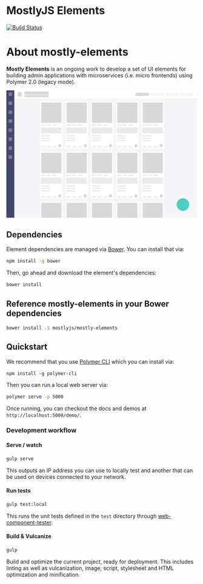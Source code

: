 MostlyJS Elements
=================

[![Build Status](https://travis-ci.org/mostlyjs/mostly-elements.svg)](https://travis-ci.org/mostlyjs/mostly-elements)

# About mostly-elements

**Mostly Elements** is an ongoing work to develop a set of UI elements for building admin applications with microservices (i.e. micro frontends) using Polymer 2.0 (legacy mode).

![Preview](themes/default/preview.jpg)

## Dependencies

Element dependencies are managed via [Bower](http://bower.io/). You can
install that via:

```sh
npm install -g bower
```

Then, go ahead and download the element's dependencies:

```sh
bower install
```

## Reference mostly-elements in your Bower dependencies

```sh
bower install -S mostlyjs/mostly-elements
```
## Quickstart

We recommend that you use [Polymer CLI](https://github.com/Polymer/polymer-cli) which you can install via:

    npm install -g polymer-cli

Then you can run a local web server via:

```sh
polymer serve -p 5000
```

Once running, you can checkout the docs and demos at `http://localhost:5000/demo/`.

### Development workflow

#### Serve / watch

```sh
gulp serve
```

This outputs an IP address you can use to locally test and another that can be used on devices connected to your network.

#### Run tests

```sh
gulp test:local
```

This runs the unit tests defined in the `test` directory through [web-component-tester](https://github.com/Polymer/web-component-tester).

#### Build & Vulcanize

```sh
gulp
```

Build and optimize the current project, ready for deployment. This includes linting as well as vulcanization, image, script, stylesheet and HTML optimization and minification.

